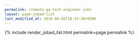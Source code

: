 ```yaml
---
permalink: /remote-qa-test-engineer-jobs
layout: page-jobad-list
last_modified_at: 2019-06-02T18:33:38+0200
---
```

{% include render_jobad_list.html permalink=page.permalink %}

